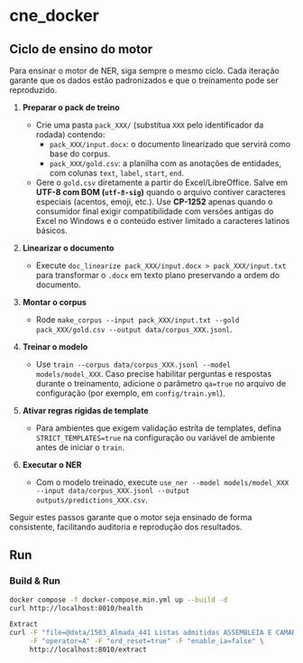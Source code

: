 # cne_docker

## Ciclo de ensino do motor

Para ensinar o motor de NER, siga sempre o mesmo ciclo. Cada iteração garante que os dados estão padronizados e que o treinamento pode ser reproduzido.

1. **Preparar o pack de treino**
   - Crie uma pasta `pack_XXX/` (substitua `XXX` pelo identificador da rodada) contendo:
     - `pack_XXX/input.docx`: o documento linearizado que servirá como base do corpus.
     - `pack_XXX/gold.csv`: a planilha com as anotações de entidades, com colunas `text`, `label`, `start`, `end`.
   - Gere o `gold.csv` diretamente a partir do Excel/LibreOffice. Salve em **UTF-8 com BOM (`utf-8-sig`)** quando o arquivo contiver caracteres especiais (acentos, emoji, etc.). Use **CP-1252** apenas quando o consumidor final exigir compatibilidade com versões antigas do Excel no Windows e o conteúdo estiver limitado a caracteres latinos básicos.

2. **Linearizar o documento**
   - Execute `doc_linearize pack_XXX/input.docx > pack_XXX/input.txt` para transformar o `.docx` em texto plano preservando a ordem do documento.

3. **Montar o corpus**
   - Rode `make_corpus --input pack_XXX/input.txt --gold pack_XXX/gold.csv --output data/corpus_XXX.jsonl`.

4. **Treinar o modelo**
   - Use `train --corpus data/corpus_XXX.jsonl --model models/model_XXX`. Caso precise habilitar perguntas e respostas durante o treinamento, adicione o parâmetro `qa=true` no arquivo de configuração (por exemplo, em `config/train.yml`).

5. **Ativar regras rígidas de template**
   - Para ambientes que exigem validação estrita de templates, defina `STRICT_TEMPLATES=true` na configuração ou variável de ambiente antes de iniciar o `train`.

6. **Executar o NER**
   - Com o modelo treinado, execute `use_ner --model models/model_XXX --input data/corpus_XXX.jsonl --output outputs/predictions_XXX.csv`.

Seguir estes passos garante que o motor seja ensinado de forma consistente, facilitando auditoria e reprodução dos resultados.

## Run

### Build & Run

```bash
docker compose -f docker-compose.min.yml up --build -d
curl http://localhost:8010/health

Extract
curl -F "file=@data/1503_Almada_441 Listas admitidas ASSEMBLEIA E CAMARA.docx" \
     -F "operator=A" -F "ord_reset=true" -F "enable_ia=false" \
     http://localhost:8010/extract
```
